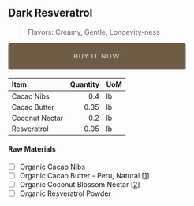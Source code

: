 ## Dark Resveratrol
> Flavors: Creamy, Gentle, Longevity-ness

[![Buy Now](/assets/images/buy-now.png "Buy Now")](https://shop.osocra.com/products/22011223)

| Item | Quantity | UoM  |
| :---     | ---:    | :--- |
| Cacao Nibs  | 0.4   | lb    |
| Cacao Butter   | 0.35   | lb    |
| Coconut Nectar   | 0.2 | lb      |
| Resveratrol   | 0.05 | lb      |

#### Raw Materials
- [ ] Organic Cacao Nibs
- [ ] Organic Cacao Butter - Peru, Natural [[1](/vendors)]
- [ ] Organic Coconut Blossom Nectar [[2](/vendors)]
- [ ] Organic Resveratrol Powder
